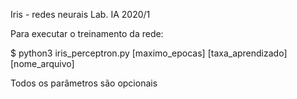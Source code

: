 Iris - redes neurais Lab. IA 2020/1

Para executar o treinamento da rede:

$ python3 iris_perceptron.py [maximo_epocas] [taxa_aprendizado] [nome_arquivo]

Todos os parâmetros são opcionais